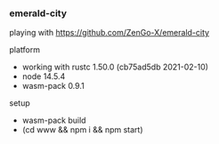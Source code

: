 ### emerald-city

playing with https://github.com/ZenGo-X/emerald-city

platform
- working with rustc 1.50.0 (cb75ad5db 2021-02-10)
- node 14.5.4
- wasm-pack 0.9.1

setup
- wasm-pack build
- (cd www && npm i && npm start)
